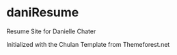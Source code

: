 # daniResume
Resume Site for Danielle Chater

Initialized with the Chulan Template from Themeforest.net
